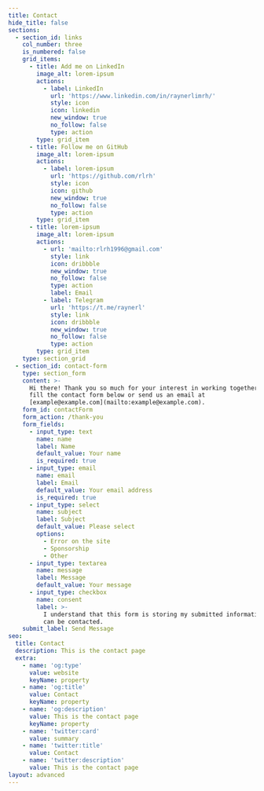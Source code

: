 ```yaml
---
title: Contact
hide_title: false
sections:
  - section_id: links
    col_number: three
    is_numbered: false
    grid_items:
      - title: Add me on LinkedIn
        image_alt: lorem-ipsum
        actions:
          - label: LinkedIn
            url: 'https://www.linkedin.com/in/raynerlimrh/'
            style: icon
            icon: linkedin
            new_window: true
            no_follow: false
            type: action
        type: grid_item
      - title: Follow me on GitHub
        image_alt: lorem-ipsum
        actions:
          - label: lorem-ipsum
            url: 'https://github.com/rlrh'
            style: icon
            icon: github
            new_window: true
            no_follow: false
            type: action
        type: grid_item
      - title: lorem-ipsum
        image_alt: lorem-ipsum
        actions:
          - url: 'mailto:rlrh1996@gmail.com'
            style: link
            icon: dribbble
            new_window: true
            no_follow: false
            type: action
            label: Email
          - label: Telegram
            url: 'https://t.me/raynerl'
            style: link
            icon: dribbble
            new_window: true
            no_follow: false
            type: action
        type: grid_item
    type: section_grid
  - section_id: contact-form
    type: section_form
    content: >-
      Hi there! Thank you so much for your interest in working together. Please
      fill the contact form below or send us an email at
      [example@example.com](mailto:example@example.com).
    form_id: contactForm
    form_action: /thank-you
    form_fields:
      - input_type: text
        name: name
        label: Name
        default_value: Your name
        is_required: true
      - input_type: email
        name: email
        label: Email
        default_value: Your email address
        is_required: true
      - input_type: select
        name: subject
        label: Subject
        default_value: Please select
        options:
          - Error on the site
          - Sponsorship
          - Other
      - input_type: textarea
        name: message
        label: Message
        default_value: Your message
      - input_type: checkbox
        name: consent
        label: >-
          I understand that this form is storing my submitted information so I
          can be contacted.
    submit_label: Send Message
seo:
  title: Contact
  description: This is the contact page
  extra:
    - name: 'og:type'
      value: website
      keyName: property
    - name: 'og:title'
      value: Contact
      keyName: property
    - name: 'og:description'
      value: This is the contact page
      keyName: property
    - name: 'twitter:card'
      value: summary
    - name: 'twitter:title'
      value: Contact
    - name: 'twitter:description'
      value: This is the contact page
layout: advanced
---
```

